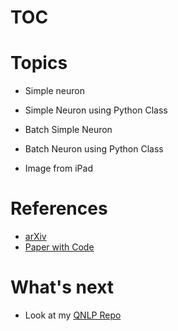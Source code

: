 # TOC

# Topics
- Simple neuron
- Simple Neuron using Python Class
- Batch Simple Neuron
- Batch Neuron using Python Class

- Image from iPad


# References

  - [arXiv](https://arxiv.org/)  
  - [Paper with Code](https://paperswithcode.com/)  


# What's next
- Look at my [QNLP Repo](https://github.com/rvbug/QuantumML)  
